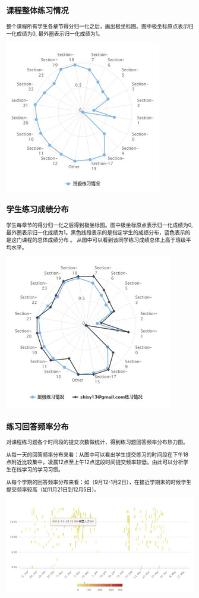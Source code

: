 ## 课程整体练习情况

整个课程所有学生各章节得分归一化之后，画出极坐标图。图中极坐标原点表示归一化成绩为0, 最外圈表示归一化成绩为1。

![](..//pictures/班级练习情况.jpg)

## 学生练习成绩分布

学生每章节的得分归一化之后得到极坐标图。图中极坐标原点表示归一化成绩为0, 最外圈表示归一化成绩为1。黑色线段表示的是指定学生的成绩分布，蓝色表示的是这门课程的总体成绩分布 。
从图中可以看到该同学练习成绩总体上高于班级平均水平。

![](..//pictures/学生练习成绩分布.jpg)

## 练习回答频率分布

对课程练习题各个时间段的提交次数做统计，得到练习题回答频率分布热力图。

从每一天的回答频率分布来看：从图中可以看出学生提交练习的时间段在下午18点附近比较集中，凌晨12点至上午12点这段时间提交频率较低。由此可以分析学生在线学习的学习习惯。

从每个学期的回答频率分布来看：如（9月12-1月2日），在接近学期末的时候学生提交频率较高（如11月21日到12月5日）。


![](..//pictures//回答频率分布-3.jpg)
